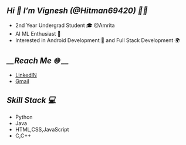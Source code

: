 ##   *__Hi <span class="wave">👋</span> I’m Vignesh (@Hitman69420) 🧑‍💻__*
- 2nd Year Undergrad Student 🎓  @Amrita 
-  AI ML Enthusiast 🧠
- Interested in Android Development 📲 and Full Stack Development 🌍


##     *__Reach Me 🌐 __*
-  [LinkedIN](https://www.linkedin.com/in/p-g-vignesh-b8bb541b3)
-  [Gmail](vignesh200399@gmail.com)

## *__Skill Stack 💻__*
- Python
- Java
- HTML,CSS,JavaScript
- C,C++


<!---
Hitman69420/Hitman69420 is a ✨ special ✨ repository because its `README.md` (this file) appears on your GitHub profile.
You can click the Preview link to take a look at your changes.
--->
